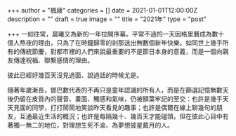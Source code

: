 +++
author = "楓綾"
categories = []
date = 2021-01-01T12:00:00Z
description = ""
draft = true
image = ""
title = "2021年"
type = "post"

+++
一如往常，晨曦又為新的一年拉開序幕。平常不過的一天因格里曆成為數十億人熬夜的理由，只為了在時鐘歸零的剎那送出無數個新年快樂。如同世上幾乎所有的傳統節慶，對都市裡的人們來說最重要的不是節日本身的意義，而是一個向親友傳達祝福、聯繫感情的理由。

彼此已經好幾百天沒見過面、說過話的時候尤是。

隨著年歲漸長，鄧巴數代表的不再只是童年認識的所有人，而是在篩選記憶無數天後仍留在皮質內的聲音、畫面、觸感和氣味，仍被額葉牢記的至交：也許是幾乎天天見面的同學，打打鬧鬧地笑談昨天看見的趣事；也許是偶爾在線上聊幾句的朋友，互通最近生活的概況；也許是每隔幾十、幾百天才能碰頭，但在彼此心目中有著獨一無二的地位，對理想生死不渝、為夢想披星戴月的人。